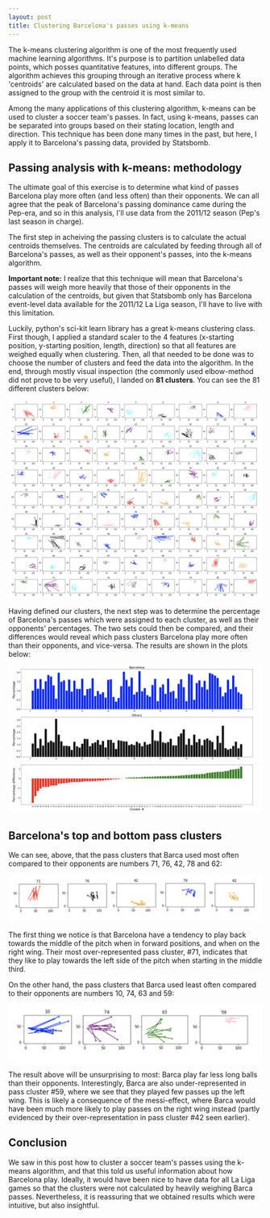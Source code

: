 ```yaml
---
layout: post
title: Clustering Barcelona's passes using k-means
---
```


The k-means clustering algorithm is one of the most frequently used machine learning algorithms. It's purpose is to partition unlabelled data points, which posses quantitative features, into different groups. The algorithm achieves this grouping through an iterative process where k 'centroids' are calculated based on the data at hand. Each data point is then assigned to the group with the centroid it is most similar to. 

Among the many applications of this clustering algorithm, k-means can be used to cluster a soccer team's passes. In fact, using k-means, passes can be separated into groups based on their stating location, length and direction. This technique has been done many times in the past, but here, I apply it to Barcelona's passing data, provided by Statsbomb. 

## Passing analysis with k-means: methodology 

The ultimate goal of this exercise is to determine what kind of passes Barcelona play more often (and less often) than their opponents. We can all agree that the peak of Barcelona's passing dominance came during the Pep-era, and so in this analysis, I'll use data from the 2011/12 season (Pep's last season in charge). 

The first step in acheiving the passing clusters is to calculate the actual centroids themselves. The centroids are calculated by feeding through all of Barcelona's passes, as well as their opponent's passes, into the k-means algorithm. 

**Important note:** I realize that this technique will mean that Barcelona's passes will weigh more heavily that those of their opponents in the calculation of the centroids, but given that Statsbomb only has Barcelona event-level data available for the 2011/12 La Liga season, I'll have to live with this limitation.

Luckily, python's sci-kit learn library has a great k-means clustering class. First though, I applied a standard scaler to the 4 features (x-starting position, y-starting position, length, direction) so that all features are weighed equally when clustering. Then, all that needed to be done was to choose the number of clusters and feed the data into the algorithm. In the end, through mostly visual inspection (the commonly used elbow-method did not prove to be very useful), I landed on **81 clusters**. You can see the 81 different clusters below: 

![](images/barca_clusters.png)

Having defined our clusters, the next step was to determine the percentage of Barcelona's passes which were assigned to each cluster, as well as their opponents' percentages. The two sets could then be compared, and their differences would reveal which pass clusters Barcelona play more often than their opponents, and vice-versa. The results are shown in the plots below:

<img src="images/barca_clusters_percentages_diff.png" width="1000"/>

## Barcelona's top and bottom pass clusters

We can see, above, that the pass clusters that Barca used most often compared to their opponents are numbers 71, 76, 42, 78 and 62: 

<img src="images/overrep.png" width="700"/>

The first thing we notice is that Barcelona have a tendency to play back towards the middle of the pitch when in forward positions, and when on the right wing. Their most over-represented pass cluster, #71, indicates that they like to play towards the left side of the pitch when starting in the middle third.

On the other hand, the pass clusters that Barca used least often compared to their opponents are numbers 10, 74, 63 and 59: 

<img src="images/underrep.png" width="550"/>

The result above will be unsurprising to most: Barca play far less long balls than their opponents. Interestingly, Barca are also under-represented in pass cluster #59, where we see that they played few passes up the left wing. This is likely a consequence of the messi-effect, where Barca would have been much more likely to play passes on the right wing instead (partly evidenced by their over-representation in pass cluster #42 seen earlier).

## Conclusion

We saw in this post how to cluster a soccer team's passes using the k-means algorithm, and that this told us useful information about how Barcelona play. Ideally, it would have been nice to have data for all La Liga games so that the clusters were not calculated by heavily weighing Barca passes. Nevertheless, it is reassuring that we obtained results which were intuitive, but also insightful. 
